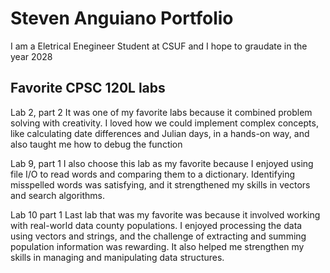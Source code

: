 # Steven Anguiano Portfolio

I am a Eletrical Enegineer Student at CSUF and I hope to graudate in the year 2028

## Favorite CPSC 120L labs

Lab 2,  part 2
It was one of my favorite labs because it combined problem solving with creativity. I loved how we could implement complex concepts, like calculating date differences and Julian days, in a hands-on way, and also taught me how to debug the function

Lab 9, part 1
I also choose this lab as my favorite because I enjoyed using file I/O to read words and comparing them to a dictionary. Identifying misspelled words was satisfying, and it strengthened my skills in vectors and search algorithms. 

Lab 10 part 1 
Last lab that was my favorite was because it involved working with real-world data county populations. I enjoyed processing the data using vectors and strings, and the challenge of extracting and summing population information was rewarding. It also helped me strengthen my skills in managing and manipulating data structures.
